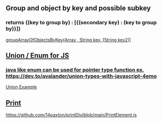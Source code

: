 ## Group and object by key and possible subkey
### returns {(key to group by) : [{(secondary key) : (key to group by)}]}
<a href="https://gist.github.com/14paxton/a87f5d47aaf678e89a1dfeffa51b46d9"> groupArrayOfObjectsByKey(Array<Object> , String key, [String key2]) </a>

  
## Union / Enum for JS
### java like enum can be used for pointer type function ex. https://dev.to/avalander/union-types-with-javascript-4emo  
  <a href="https://gist.github.com/14paxton/685637fd8c513c7539a10f66b2386cfe"> Union Example </a> 

## Print 
  https://github.com/14paxton/printDiv/blob/main/PrintElement.js
